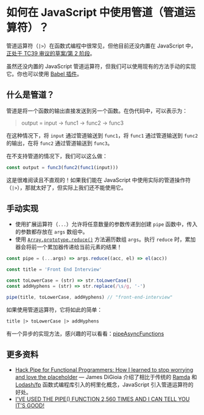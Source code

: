 # 如何在 JavaScript 中使用管道（管道运算符）？

管道运算符（`|>`）在函数式编程中很常见，但他目前还没内置在 JavaScript 中，[正处于 TC39 审议的草案/第 2 阶段](https://tc39.es/proposal-pipeline-operator/#sec-intro)。

虽然还没内置的 JavaScript 管道运算符，但我们可以使用现有的方法手动的实现它。你也可以使用 [Babel 插件](https://babeljs.io/docs/en/babel-plugin-proposal-pipeline-operator)。

## 什么是管道？

管道是将一个函数的输出直接发送到另一个函数。在伪代码中，可以表示为：

> output = input -> func1 -> func2 -> func3

在这种情况下，将 `input` 通过管道输送到 `func1`，将 `func1` 通过管道输送到 `func2` 的输出，在将 `func2` 通过管道输送到 `func3`。

在不支持管道的情况下，我们可以这么做：

```js
const output = func3(func2(func1(input)))
```

这是很难阅读且不直观的！如果我们能在 JavaScript 中使用实际的管道操作符（`|>`），那就太好了，但实际上我们还不能使用它。

## 手动实现

- 使用扩展运算符（`...`）允许将任意数量的参数传递到创建 `pipe` 函数中，传入的参数都存放在 `args` 数组中。
- 使用 [`Array.prototype.reduce()`](https://developer.mozilla.org/en-US/docs/Web/JavaScript/Reference/Global_Objects/Array/Reduce) 方法遍历数组 `args`。执行 `reduce` 时，累加器会将前一个累加器传递给当前元素的结果！

```js
const pipe = (...args) => args.reduce((acc, el) => el(acc))

const title = 'Front End Interview'

const toLowerCase = (str) => str.toLowerCase()
const addHyphens = (str) => str.replace(/\s/g, '-')

pipe(title, toLowerCase, addHyphens) // "front-end-interview"
```

如果使用管道运算符，它将如此的简单：

```txt
title |> toLowerCase |> addHyphens
```

有一个异步的实现方法，感兴趣的可以看看：[pipeAsyncFunctions](https://www.30secondsofcode.org/js/s/pipe-async-functions)

## 更多资料

- [Hack Pipe for Functional Programmers: How I learned to stop worrying and love the placeholder](https://jamesdigioia.com/hack-pipe-for-functional-programmers-how-i-learned-to-stop-worrying-and-love-the-placeholder/) — James DiGioia 介绍了相比于传统的 [Ramda](https://ramdajs.com/) 和 [Lodash/fp](https://github.com/lodash/lodash/wiki/FP-Guide) 函数式编程库引入的柯里化概念，JavaScript 引入管道运算符的好处。
- [I'VE USED THE PIPE() FUNCTION 2,560 TIMES AND I CAN TELL YOU IT'S GOOD!](https://www.obvibase.com/dev-blog/i-ve-used-the-pipe-function-2-560-times-and-i-can-tell-you-it-s-good)
